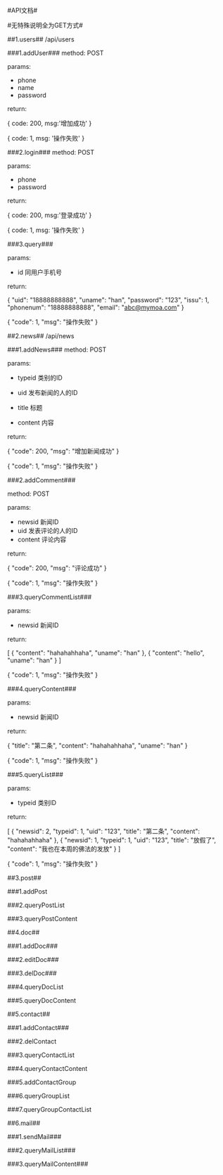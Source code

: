 #API文档#

#无特殊说明全为GET方式#

##1.users##
/api/users

###1.addUser###
method:
POST

params:

* phone
* name
* password

return:

{
    code: 200,
    msg:'增加成功'
}

{
   code: 1,
   msg: '操作失败'
}

###2.login###
method:
POST

params:

* phone
* password

return:

{
      code: 200,
      msg:'登录成功'
}

{
   code: 1,
   msg: '操作失败'
}

###3.query###

params:

* id  同用户手机号

return:

{
"uid": "18888888888",
"uname": "han",
"password": "123",
"issu": 1,
"phonenum": "18888888888",
"email": "abc@mymoa.com"
}

{
"code": 1,
"msg": "操作失败"
}

##2.news##
/api/news

###1.addNews###
method:
POST

params:

* typeid	类别的ID

* uid		发布新闻的人的ID

* title       标题

* content	内容

return:

{
  "code": 200,
  "msg": "增加新闻成功"
}

{
"code": 1,
"msg": "操作失败"
}

###2.addComment###

method:
POST

params:

* newsid 	新闻ID
* uid		发表评论的人的ID
* content  	评论内容

return:

{
  "code": 200,
  "msg": "评论成功"
}

{
"code": 1,
"msg": "操作失败"
}

###3.queryCommentList###

params:

* newsid 	新闻ID

return:

[
  {
    "content": "hahahahhaha",
    "uname": "han"
  },
  {
    "content": "hello",
    "uname": "han"
  }
]

{
"code": 1,
"msg": "操作失败"
}

###4.queryContent###

params:

* newsid 	新闻ID

return:

{
  "title": "第二条",
  "content": "hahahahhaha",
  "uname": "han"
}

{
"code": 1,
"msg": "操作失败"
}

###5.queryList###

params:

* typeid 	类别ID

return:

[
  {
    "newsid": 2,
    "typeid": 1,
    "uid": "123",
    "title": "第二条",
    "content": "hahahahhaha"
  },
  {
    "newsid": 1,
    "typeid": 1,
    "uid": "123",
    "title": "放假了",
    "content": "我也在本周的佛法的发放"
  }
]

{
"code": 1,
"msg": "操作失败"
}

##3.post##

###1.addPost

###2.queryPostList

###3.queryPostContent



##4.doc##

###1.addDoc###

###2.editDoc###

###3.delDoc###

###4.queryDocList

###5.queryDocContent





##5.contact##

###1.addContact###

###2.delContact

###3.queryContactList

###4.queryContactContent

###5.addContactGroup

###6.queryGroupList

###7.queryGroupContactList




##6.mail##

###1.sendMail###

###2.queryMailList###

###3.queryMailContent###

